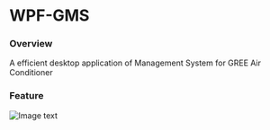 # WPF-GMS
### Overview
A efficient desktop application of Management System for GREE Air Conditioner

### Feature
![Image text](GreeManagmentSystem/images/GMS_arguments.png)
